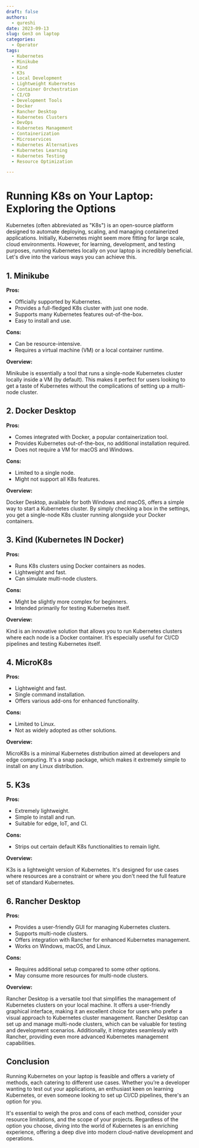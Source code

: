 ```yaml
---
draft: false
authors:
  - qureshi
date: 2023-09-13
slug: Gen3 on laptop
categories:
  - Operator
tags:
  - Kubernetes
  - Minikube
  - Kind
  - K3s
  - Local Development
  - Lightweight Kubernetes
  - Container Orchestration
  - CI/CD
  - Development Tools
  - Docker
  - Rancher Desktop
  - Kubernetes Clusters
  - DevOps
  - Kubernetes Management
  - Containerization
  - Microservices
  - Kubernetes Alternatives
  - Kubernetes Learning
  - Kubernetes Testing
  - Resource Optimization

---
```



# Running K8s on Your Laptop: Exploring the Options


Kubernetes (often abbreviated as "K8s") is an open-source platform designed to automate deploying, scaling, and managing containerized applications. Initially, Kubernetes might seem more fitting for large scale, cloud environments. However, for learning, development, and testing purposes, running Kubernetes locally on your laptop is incredibly beneficial. Let's dive into the various ways you can achieve this.

## 1. Minikube

**Pros:**

- Officially supported by Kubernetes.
- Provides a full-fledged K8s cluster with just one node.
- Supports many Kubernetes features out-of-the-box.
- Easy to install and use.

**Cons:**

- Can be resource-intensive.
- Requires a virtual machine (VM) or a local container runtime.

**Overview:**

Minikube is essentially a tool that runs a single-node Kubernetes cluster locally inside a VM (by default). This makes it perfect for users looking to get a taste of Kubernetes without the complications of setting up a multi-node cluster.

## 2. Docker Desktop

**Pros:**

- Comes integrated with Docker, a popular containerization tool.
- Provides Kubernetes out-of-the-box, no additional installation required.
- Does not require a VM for macOS and Windows.

**Cons:**

- Limited to a single node.
- Might not support all K8s features.

**Overview:**

Docker Desktop, available for both Windows and macOS, offers a simple way to start a Kubernetes cluster. By simply checking a box in the settings, you get a single-node K8s cluster running alongside your Docker containers.

## 3. Kind (Kubernetes IN Docker)

**Pros:**

- Runs K8s clusters using Docker containers as nodes.
- Lightweight and fast.
- Can simulate multi-node clusters.

**Cons:**

- Might be slightly more complex for beginners.
- Intended primarily for testing Kubernetes itself.

**Overview:**

Kind is an innovative solution that allows you to run Kubernetes clusters where each node is a Docker container. It’s especially useful for CI/CD pipelines and testing Kubernetes itself.

## 4. MicroK8s

**Pros:**

- Lightweight and fast.
- Single command installation.
- Offers various add-ons for enhanced functionality.

**Cons:**

- Limited to Linux.
- Not as widely adopted as other solutions.

**Overview:**

MicroK8s is a minimal Kubernetes distribution aimed at developers and edge computing. It's a snap package, which makes it extremely simple to install on any Linux distribution.

## 5. K3s

**Pros:**

- Extremely lightweight.
- Simple to install and run.
- Suitable for edge, IoT, and CI.

**Cons:**

- Strips out certain default K8s functionalities to remain light.

**Overview:**

K3s is a lightweight version of Kubernetes. It's designed for use cases where resources are a constraint or where you don't need the full feature set of standard Kubernetes.

## 6. Rancher Desktop

**Pros:**

- Provides a user-friendly GUI for managing Kubernetes clusters.
- Supports multi-node clusters.
- Offers integration with Rancher for enhanced Kubernetes management.
- Works on Windows, macOS, and Linux.

**Cons:**

- Requires additional setup compared to some other options.
- May consume more resources for multi-node clusters.

**Overview:**

Rancher Desktop is a versatile tool that simplifies the management of Kubernetes clusters on your local machine. It offers a user-friendly graphical interface, making it an excellent choice for users who prefer a visual approach to Kubernetes cluster management. Rancher Desktop can set up and manage multi-node clusters, which can be valuable for testing and development scenarios. Additionally, it integrates seamlessly with Rancher, providing even more advanced Kubernetes management capabilities.

## Conclusion

Running Kubernetes on your laptop is feasible and offers a variety of methods, each catering to different use cases. Whether you’re a developer wanting to test out your applications, an enthusiast keen on learning Kubernetes, or even someone looking to set up CI/CD pipelines, there's an option for you.

It's essential to weigh the pros and cons of each method, consider your resource limitations, and the scope of your projects. Regardless of the option you choose, diving into the world of Kubernetes is an enriching experience, offering a deep dive into modern cloud-native development and operations.
